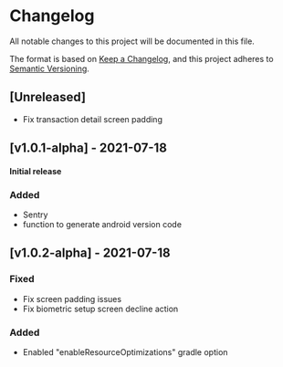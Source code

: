 # Changelog
All notable changes to this project will be documented in this file.

The format is based on [Keep a Changelog](https://keepachangelog.com/en/1.0.0/),
and this project adheres to [Semantic Versioning](https://semver.org/spec/v2.0.0.html).

## [Unreleased]
- Fix transaction detail screen padding

## [v1.0.1-alpha] - 2021-07-18
#### Initial release
### Added
- Sentry
- function to generate android version code

## [v1.0.2-alpha] - 2021-07-18
### Fixed
- Fix screen padding issues
- Fix biometric setup screen decline action

### Added
- Enabled "enableResourceOptimizations" gradle option
